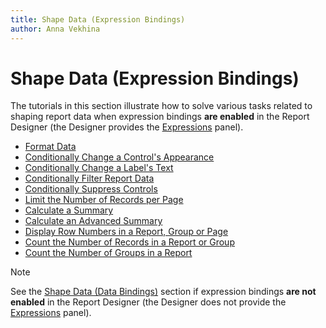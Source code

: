 ```yaml
---
title: Shape Data (Expression Bindings)
author: Anna Vekhina
---
```

# Shape Data (Expression Bindings)

The tutorials in this section illustrate how to solve various tasks related to shaping report data when expression bindings **are enabled** in the Report Designer (the Designer provides the [Expressions](../report-designer-tools/ui-panels/expressions-panel.md) panel).

* [Format Data](shape-data-expression-bindings/format-data.md)
* [Conditionally Change a Control's Appearance](shape-data-expression-bindings/conditionally-change-a-control-appearance.md)
* [Conditionally Change a Label's Text](shape-data-expression-bindings/conditionally-change-a-label-text.md)
* [Conditionally Filter Report Data](shape-data-expression-bindings/conditionally-filter-report-data.md)
* [Conditionally Suppress Controls](shape-data-expression-bindings/conditionally-supress-controls.md)
* [Limit the Number of Records per Page](shape-data-expression-bindings/limit-the-number-of-records-per-page.md)
* [Calculate a Summary](shape-data-expression-bindings/calculate-a-summary.md)
* [Calculate an Advanced Summary](shape-data-expression-bindings/calculate-an-advanced-summary.md)
* [Display Row Numbers in a Report, Group or Page](shape-data-expression-bindings/display-row-numbers-in-a-report-group-or-page.md)
* [Count the Number of Records in a Report or Group](shape-data-expression-bindings/count-the-number-of-records-in-a-report-or-group.md)
* [Count the Number of Groups in a Report](shape-data-expression-bindings/count-the-number-of-groups-in-a-report.md)

> [!Note]
> See the [Shape Data (Data Bindings)](shape-data-data-bindings.md) section if expression bindings **are not enabled** in the Report Designer (the Designer does not provide the [Expressions](../report-designer-tools/ui-panels/expressions-panel.md) panel).